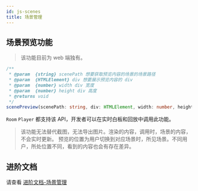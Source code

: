 ```yaml
---
id: js-scenes
title: 场景管理
---
```


## 场景预览功能

>该功能目前为 web 端独有。

```Typescript
/**
 * @param  {string} scenePath 想要获取预览内容的场景的场景路径
 * @param  {HTMLElement} div 想要展示预览内容的 div
 * @param  {number} width div 宽度
 * @param  {number} height div 高度
 * @returns void
 */
scenePreview(scenePath: string, div: HTMLElement, width: number, height: number): void;
```

`Room` `Player` 都支持该 API，开发者可以在实时白板和回放中调用此功能。

>该功能无法替代截图，无法导出图片。渲染的内容，调用时，场景的内容，不会实时更新。
预览的位置为用户切换到对应场景时，所见场景。不同用户，所处位置不同，看到的内容也会有存在差异。

## 进阶文档

请查看 [进阶文档-场景管理](/docs/blog/advance-scenes?platform=web)

